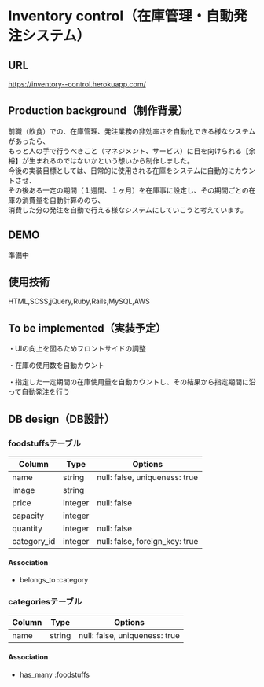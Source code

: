 # Inventory control（在庫管理・自動発注システム）
  
  

## URL
  https://inventory--control.herokuapp.com/
  
## Production background（制作背景）
 前職（飲食）での、在庫管理、発注業務の非効率さを自動化できる様なシステムがあったら、  
 もっと人の手で行うべきこと（マネジメント、サービス）に目を向けられる【余裕】が生まれるのではないかという想いから制作しました。  
 今後の実装目標としては、日常的に使用される在庫をシステムに自動的にカウントさせ、  
 その後ある一定の期間（１週間、１ヶ月）を在庫事に設定し、その期間ごとの在庫の消費量を自動計算ののち、  
 消費した分の発注を自動で行える様なシステムにしていこうと考えています。  


## DEMO
  準備中


## 使用技術

HTML,SCSS,jQuery,Ruby,Rails,MySQL,AWS

## To be implemented（実装予定）
 ・UIの向上を図るためフロントサイドの調整  
   
 ・在庫の使用数を自動カウント  
   
 ・指定した一定期間の在庫使用量を自動カウントし、その結果から指定期間に沿って自動発注を行う  
  
## DB design（DB設計）

### foodstuffsテーブル
|Column|Type|Options|
|------|----|-------|
| name     | string | null: false, uniqueness: true |
| image | string  | |
| price     | integer  | null: false |
| capacity    | integer  | |
| quantity     | integer  | null: false |
| category_id     | integer  | null: false, foreign_key: true |

#### Association
- belongs_to :category

### categoriesテーブル
|Column|Type|Options|
|------|----|-------|
| name     | string | null: false, uniqueness: true |

#### Association
- has_many :foodstuffs
